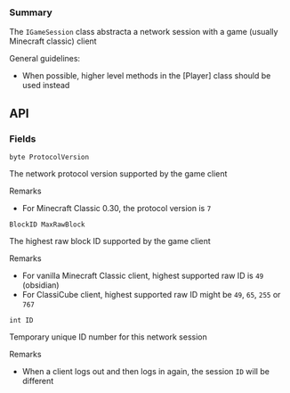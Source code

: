 ### Summary

The `IGameSession` class abstracta a network session with a game (usually Minecraft classic) client

General guidelines:
- When possible, higher level methods in the [Player] class should be used instead

## API

### Fields

`byte ProtocolVersion`

The network protocol version supported by the game client

Remarks
- For Minecraft Classic 0.30, the protocol version is `7`

`BlockID MaxRawBlock`

The highest raw block ID supported by the game client

Remarks
- For vanilla Minecraft Classic client, highest supported raw ID is `49` (obsidian)
- For ClassiCube client, highest supported raw ID might be `49`, `65`, `255` or `767`

`int ID`

Temporary unique ID number for this network session

Remarks
- When a client logs out and then logs in again, the session `ID` will be different

